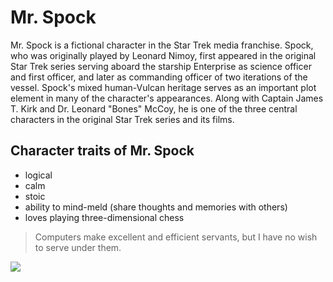# Mr. Spock

Mr. Spock is a fictional character in the Star Trek media franchise. Spock, who was originally played by Leonard Nimoy, 
first appeared in the original Star Trek series serving aboard the starship Enterprise as science officer and first officer, 
and later as commanding officer of two iterations of the vessel. Spock's mixed human-Vulcan heritage serves as an important 
plot element in many of the character's appearances. Along with Captain James T. Kirk and Dr. Leonard "Bones" McCoy, he is 
one of the three central characters in the original Star Trek series and its films.

## Character traits of Mr. Spock
* logical
* calm
* stoic
* ability to mind-meld (share thoughts and memories with others)
* loves playing three-dimensional chess


> Computers make excellent and efficient servants, 
> but I have no wish to serve under them.


<img src="https://images2.minutemediacdn.com/image/upload/c_fill,g_auto,h_1248,w_2220/f_auto,q_auto,w_1100/v1555447798/shape/mentalfloss/spock_0.jpg"/>

